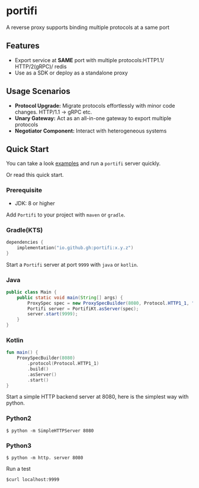 # portifi

A reverse proxy supports binding multiple protocols at a same port

## Features

- Export service at **SAME** port with multiple protocols:HTTP1.1/ HTTP/2(gRPC)/ redis
- Use as a SDK or deploy as a standalone proxy

## Usage Scenarios

- **Protocol Upgrade:** Migrate protocols effortlessly with minor code changes. HTTP/1.1 -> gRPC etc.
- **Unary Gateway:** Act as an all-in-one gateway to export multiple protocols
- **Negotiator Component:** Interact with heterogeneous systems

## Quick Start

You can take a look [examples](examples) and run a `portifi` server quickly.

Or read this quick start.

### Prerequisite

- JDK: 8 or higher

Add `Portifi` to your project with `maven` or `gradle`.

### Gradle(KTS)
```kotlin
dependencies {
    implementation("io.github.gh:portifi:x.y.z")
}
```

Start a `Portifi` server at port `9999` with `java` or `kotlin`.

### Java
```java
public class Main {
    public static void main(String[] args) {
        ProxySpec spec = new ProxySpecBuilder(8080, Protocol.HTTP1_1, "localhost", false).build();
        Portifi server = PortifiKt.asServer(spec);
        server.start(9999);
    }
}
```

### Kotlin
```kotlin
fun main() {
    ProxySpecBuilder(8080)
        .protocol(Protocol.HTTP1_1)
        .build()
        .asServer()
        .start()
}
```

Start a simple HTTP backend server at 8080, here is the simplest way with python.
### Python2
```shell
$ python -m SimpleHTTPServer 8080
```

### Python3
```shell
$ python -m http. server 8080
```

Run a test
```shell
$curl localhost:9999
```
